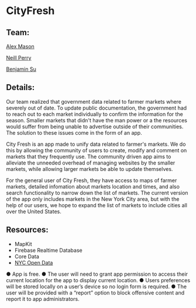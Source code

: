 # CityFresh

## Team:
[Alex Mason](https://github.com/apmason)

[Neill Perry](https://github.com/chainsawbucktooth)

[Benjamin Su](https://github.com/bensu1013)

## Details:
Our team realized that government data related to farmer markets where severely out of date.  To update public documentation, the government had to reach out to each market individually to confirm the information for the season.  Smaller markets that didn't have the man power or a the resources would suffer from being unable to advertise outside of their communities.  The solution to these issues come in the form of an app.

City Fresh is an app made to unify data related to farmer's markets.  We do this by allowing the community of users to create, modify and comment on markets that they frequently use.  The community driven app aims to alleviate the unneeded overhead of managing websites by the smaller markets, while allowing larger markets be able to update themselves.

For the general user of City Fresh, they have access to maps of farmer markets, detailed infomation about markets location and times, and also search functionality to narrow down the list of markets.  The current version of the app only includes markets in the New York City area, but with the help of our users, we hope to expand the list of markets to include cities all over the United States.

## Resources:
- MapKit
- Firebase Realtime Database
- Core Data
- [NYC Open Data](https://nycopendata.socrata.com)

● App is free. ● The user will need to grant app permission to access their current location for the app to display current location. ● Users preferences will be stored locally on a user’s device so no login form is required. ● The user will be provided with a “report” option to block offensive content and report it to app administrators. 
